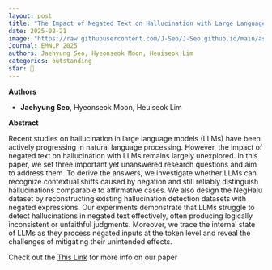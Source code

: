 ```yaml
---
layout: post
title: "The Impact of Negated Text on Hallucination with Large Language Models"
date: 2025-08-21
image: "https://raw.githubusercontent.com/J-Seo/J-Seo.github.io/main/assets/img/emnlp2025.png"
Journal: EMNLP 2025
authors: Jaehyung Seo, Hyeonseok Moon, Heuiseok Lim
categories: outstanding
star: 🌟
---
```

**Authors**
- **Jaehyung Seo**, Hyeonseok Moon, Heuiseok Lim

**Abstract**

Recent studies on hallucination in large language models (LLMs) have been actively progressing in natural language processing. However, the impact of negated text on hallucination with LLMs remains largely unexplored. In this paper, we set three important yet unanswered research questions and aim to address them. To derive the answers, we investigate whether LLMs can recognize contextual shifts caused by negation and still reliably distinguish hallucinations comparable to affirmative cases. We also design the NegHalu dataset by reconstructing existing hallucination detection datasets with negated expressions. Our experiments demonstrate that LLMs struggle to detect hallucinations in negated text effectively, often producing logically inconsistent or unfaithful judgments. Moreover, we trace the internal state of LLMs as they process negated inputs at the token level and reveal the challenges of mitigating their unintended effects.

Check out the [This Link][DOI] for more info on our paper

[DOI]: https://openreview.net/forum?id=VnLhUogHYE

